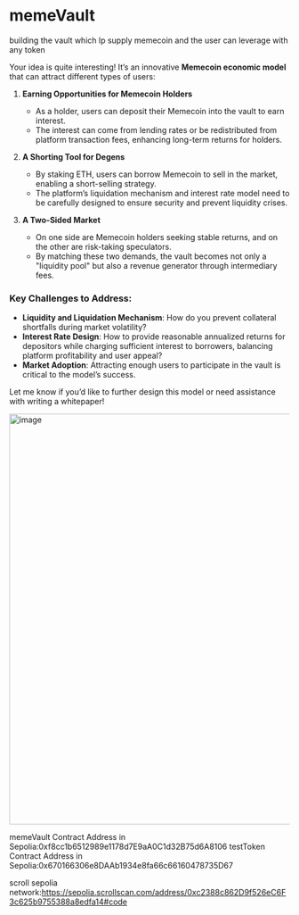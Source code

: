 # memeVault
building the vault which lp supply memecoin and the user can leverage with any token


Your idea is quite interesting! It’s an innovative **Memecoin economic model** that can attract different types of users:  

1. **Earning Opportunities for Memecoin Holders**  
   - As a holder, users can deposit their Memecoin into the vault to earn interest.  
   - The interest can come from lending rates or be redistributed from platform transaction fees, enhancing long-term returns for holders.  

2. **A Shorting Tool for Degens**  
   - By staking ETH, users can borrow Memecoin to sell in the market, enabling a short-selling strategy.  
   - The platform’s liquidation mechanism and interest rate model need to be carefully designed to ensure security and prevent liquidity crises.  

3. **A Two-Sided Market**  
   - On one side are Memecoin holders seeking stable returns, and on the other are risk-taking speculators.  
   - By matching these two demands, the vault becomes not only a "liquidity pool" but also a revenue generator through intermediary fees.  

### Key Challenges to Address:
- **Liquidity and Liquidation Mechanism**: How do you prevent collateral shortfalls during market volatility?  
- **Interest Rate Design**: How to provide reasonable annualized returns for depositors while charging sufficient interest to borrowers, balancing platform profitability and user appeal?  
- **Market Adoption**: Attracting enough users to participate in the vault is critical to the model’s success.  

Let me know if you’d like to further design this model or need assistance with writing a whitepaper!

<img width="736" alt="image" src="https://github.com/user-attachments/assets/63c229c1-93f4-4019-8655-df241a68e9f4">

memeVault Contract Address in Sepolia:0xf8cc1b6512989e1178d7E9aA0C1d32B75d6A8106
testToken Contract Address in Sepolia:0x670166306e8DAAb1934e8fa66c66160478735D67

scroll sepolia network:https://sepolia.scrollscan.com/address/0xc2388c862D9f526eC6F3c625b9755388a8edfa14#code
